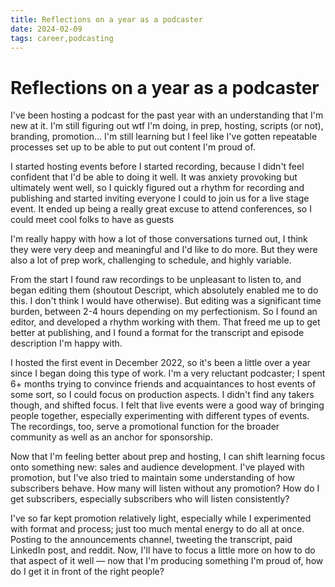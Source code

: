 ```yaml
---
title: Reflections on a year as a podcaster
date: 2024-02-09
tags: career,podcasting
---
```


# Reflections on a year as a podcaster

I've been hosting a podcast for the past year with an understanding that
I'm new at it. I'm still figuring out wtf I'm doing, in prep, hosting,
scripts (or not), branding, promotion… I'm still learning but I feel
like I've gotten repeatable processes set up to be able to put out
content I'm proud of.

I started hosting events before I started recording, because I didn't
feel confident that I'd be able to doing it well. It was anxiety
provoking but ultimately went well, so I quickly figured out a rhythm
for recording and publishing and started inviting everyone I could to
join us for a live stage event. It ended up being a really great excuse
to attend conferences, so I could meet cool folks to have as guests

I'm really happy with how a lot of those conversations turned out, I
think they were very deep and meaningful and I'd like to do more. But
they were also a lot of prep work, challenging to schedule, and highly
variable.

From the start I found raw recordings to be unpleasant to listen to, and
began editing them (shoutout Descript, which absolutely enabled me to do
this. I don't think I would have otherwise). But editing was a
significant time burden, between 2-4 hours depending on my
perfectionism. So I found an editor, and developed a rhythm working with
them. That freed me up to get better at publishing, and I found a format
for the transcript and episode description I'm happy with.

I hosted the first event in December 2022, so it's been a little over a
year since I began doing this type of work. I'm a very reluctant
podcaster; I spent 6+ months trying to convince friends and
acquaintances to host events of some sort, so I could focus on
production aspects. I didn't find any takers though, and shifted focus.
I felt that live events were a good way of bringing people together,
especially experimenting with different types of events. The recordings,
too, serve a promotional function for the broader community as well as
an anchor for sponsorship.

Now that I'm feeling better about prep and hosting, I can shift learning
focus onto something new: sales and audience development. I've played
with promotion, but I've also tried to maintain some understanding of
how subscribers behave. How many will listen without any promotion? How
do I get subscribers, especially subscribers who will listen
consistently?

I've so far kept promotion relatively light, especially while I
experimented with format and process; just too much mental energy to do
all at once. Posting to the announcements channel, tweeting the
transcript, paid LinkedIn post, and reddit. Now, I'll have to focus a
little more on how to do that aspect of it well — now that I'm producing
something I'm proud of, how do I get it in front of the right people?
